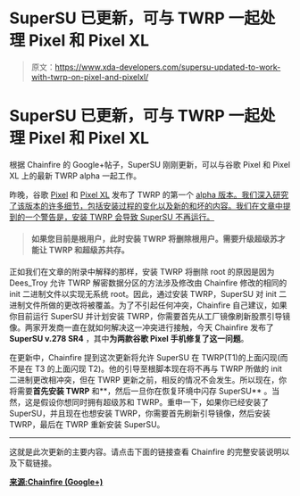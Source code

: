 # SuperSU 已更新，可与 TWRP 一起处理 Pixel 和 Pixel XL

> 原文：<https://www.xda-developers.com/supersu-updated-to-work-with-twrp-on-pixel-and-pixelxl/>

# SuperSU 已更新，可与 TWRP 一起处理 Pixel 和 Pixel XL

根据 Chainfire 的 Google+帖子，SuperSU 刚刚更新，可以与谷歌 Pixel 和 Pixel XL 上的最新 TWRP alpha 一起工作。

昨晚，谷歌 [Pixel](http://forum.xda-developers.com/pixel) 和 [Pixel XL](http://forum.xda-developers.com/pixel-xl) 发布了 TWRP 的第一个 [alpha 版本。我们深入研究了该版本的许多细节，包括安装过程的变化以及新的和坏的内容。我们在文章中提到的一个警告是，安装 TWRP 会导致 SuperSU 不再运行。](http://www.xda-developers.com/twrp-has-been-released-for-the-google-pixel-and-pixel-xl/)

> #### 如果您目前是根用户，此时安装 TWRP 将删除根用户。需要升级超级苏才能让 TWRP 和超级苏共存。

正如我们在文章的附录中解释的那样，安装 TWRP 将删除 root 的原因是因为 Dees_Troy 允许 TWRP 解密数据分区的方法涉及修改由 Chainfire 修改的相同的 init 二进制文件以实现无系统 root。因此，通过安装 TWRP，SuperSU 对 init 二进制文件所做的更改将被覆盖。为了不引起任何冲突，Chainfire 自己建议，如果你目前运行 SuperSU 并计划安装 TWRP，你需要首先从工厂镜像刷新股票引导镜像。两家开发商一直在就如何解决这一冲突进行接触，今天 Chainfire 发布了 **SuperSU v.278 SR4** ，其中**为两款谷歌 Pixel 手机修复了这一问题**。

在更新中，Chainfire 提到这次更新将允许 SuperSU 在 TWRP(T1)的上面闪现(而不是在 T3 的上面闪现 T2)。他的引导至根脚本现在将不再与 TWRP 所做的 init 二进制更改相冲突，但在 TWRP 更新之前，相反的情况不会发生。所以现在，你将需要**首先安装 TWRP** 和**，然后一旦你在恢复环境中闪存 SuperSU** 。当然，这是假设你想同时拥有超级苏和 TWRP。重申一下，如果你已经安装了 SuperSU，并且现在也想安装 TWRP，你需要首先刷新引导镜像，然后安装 TWRP，最后在 TWRP 重新安装 SuperSU。

* * *

这就是此次更新的主要内容。请点击下面的链接查看 Chainfire 的完整安装说明以及下载链接。

[**来源:Chainfire (Google+)**](https://plus.google.com/+Chainfire/posts/CBL8pnKtA8F)
